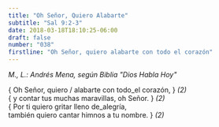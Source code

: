```yaml
---
title: "Oh Señor, Quiero Alabarte"
subtitle: "Sal 9:2-3"
date: 2018-03-18T18:10:25-06:00
draft: false
number: "038"
firstline: "Oh Señor, quiero alabarte con todo el corazón"
---
```


_M., L.: Andrés Mena, según Biblia "Dios Habla Hoy"_

{ Oh Señor, quiero / alabarte con todo_el corazón, } _(2)_  
{ y contar tus muchas maravillas, oh Señor. } _(2)_  
{ Por ti quiero gritar lleno de_alegría,  
también quiero cantar himnos a tu nombre. } _(2)_